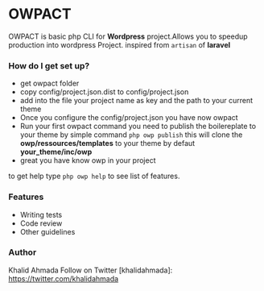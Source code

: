 # OWPACT #

OWPACT is basic php CLI for **Wordpress** project.Allows you to speedup production into wordpress Project. inspired from `artisan` of **laravel** 

### How do I get set up? ###

* get owpact folder
* copy config/project.json.dist to config/project.json
* add into the file your project name as key and the path to your current theme
* Once you configure the config/project.json you have now owpact
* Run your first owpact command you need to publish the boilereplate to your theme by simple command `php owp publish` this will clone the **owp/ressources/templates** to your theme by defaut **your_theme/inc/owp**
* great you have know owp in your project

to get help type `php owp help` to see list of features.

### Features  ###

* Writing tests
* Code review
* Other guidelines

### Author  ###
Khalid Ahmada
Follow on Twitter [khalidahmada]: https://twitter.com/khalidahmada
